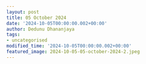 ```yaml
---
layout: post
title: 05 October 2024
date: '2024-10-05T00:00:00.002+00:00'
author: Dedunu Dhananjaya
tags:
- uncategorised
modified_time: '2024-10-05T00:00:00.002+00:00'
featured_image: 2024-10-05-05-october-2024-2.jpeg
---
```

